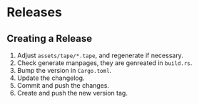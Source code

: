 # Releases

## Creating a Release

1. Adjust `assets/tape/*.tape`, and regenerate if necessary.
1. Check generate manpages, they are genreated in `build.rs`.
1. Bump the version in `Cargo.toml`.
1. Update the changelog.
1. Commit and push the changes.
1. Create and push the new version tag.
